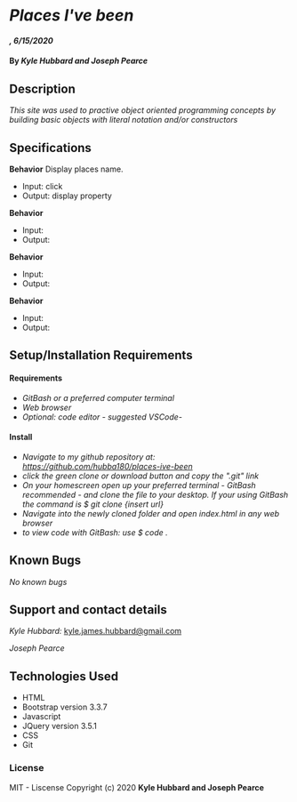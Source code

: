# _Places I've been_
#### _, 6/15/2020_
#### By _**Kyle Hubbard and Joseph Pearce**_
## Description
_This site was used to practive object oriented programming concepts by building basic objects with literal notation and/or constructors_

## Specifications

**Behavior** Display places name.
* Input: click
* Output: display property

**Behavior**
* Input: 
* Output:

**Behavior**
* Input: 
* Output:

**Behavior**
* Input: 
* Output:

## Setup/Installation Requirements

#### Requirements

* _GitBash or a preferred computer terminal_
* _Web browser_
* _Optional: code editor - suggested VSCode-_

#### Install

* _Navigate to my github repository at: https://github.com/hubba180/places-ive-been_
* _click the green clone or download button and copy the ".git" link_
* _On your homescreen open up your preferred terminal - GitBash recommended - and clone the file to your desktop. If your using GitBash the command is $ git clone {insert url}_
* _Navigate into the newly cloned folder and open index.html in any web browser_
* _to view code with GitBash: use $ code ._

## Known Bugs

_No known bugs_
## Support and contact details
_Kyle Hubbard:_
kyle.james.hubbard@gmail.com

_Joseph Pearce_

## Technologies Used
* HTML
* Bootstrap version 3.3.7
* Javascript
* JQuery version 3.5.1
* CSS
* Git

### License
MIT - Liscense
Copyright (c) 2020 **Kyle Hubbard and Joseph Pearce**